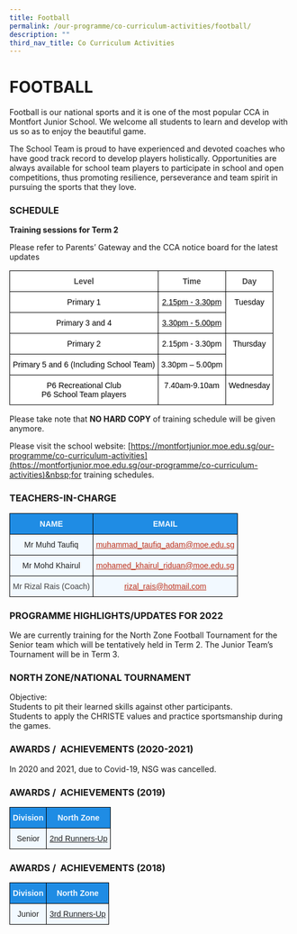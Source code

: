 ```yaml
---
title: Football
permalink: /our-programme/co-curriculum-activities/football/
description: ""
third_nav_title: Co Curriculum Activities
---
```

# **FOOTBALL**

Football is our national sports and it is one of the most popular CCA in Montfort Junior School. We welcome all students to learn and develop with us so as to enjoy the beautiful game.

The School Team is proud to have experienced and devoted coaches who have good track record to develop players holistically. Opportunities are always available for school team players to participate in school and open competitions, thus promoting resilience, perseverance and team spirit in pursuing the sports that they love.

### SCHEDULE

**Training sessions for Term 2**

Please refer to Parents’ Gateway and the CCA notice board for the latest updates

<table style="border-collapse:collapse;border-spacing:0" class="tg"><thead><tr><th style="background-color:#FFF;border-color:black;border-style:solid;border-width:1px;color:#444;font-family:Arial, sans-serif;font-size:14px;font-weight:bold;overflow:hidden;padding:10px 5px;text-align:center;vertical-align:top;word-break:normal">Level</th><th style="background-color:#FFF;border-color:black;border-style:solid;border-width:1px;color:#444;font-family:Arial, sans-serif;font-size:14px;font-weight:bold;overflow:hidden;padding:10px 5px;text-align:center;vertical-align:top;word-break:normal">Time</th><th style="background-color:#FFF;border-color:black;border-style:solid;border-width:1px;color:#444;font-family:Arial, sans-serif;font-size:14px;font-weight:bold;overflow:hidden;padding:10px 5px;text-align:center;vertical-align:top;word-break:normal">Day</th></tr></thead><tbody><tr><td style="background-color:#FFF;border-color:black;border-style:solid;border-width:1px;color:#444;font-family:Arial, sans-serif;font-size:14px;overflow:hidden;padding:10px 5px;text-align:center;vertical-align:top;word-break:normal"><span style="color:black">Primary 1</span></td><td style="background-color:#FFF;border-color:black;border-style:solid;border-width:1px;color:#444;font-family:Arial, sans-serif;font-size:14px;overflow:hidden;padding:10px 5px;text-align:center;text-decoration:underline;vertical-align:top;word-break:normal"><span style="color:black">2.15pm - 3.30pm</span></td><td style="background-color:#FFF;border-color:black;border-style:solid;border-width:1px;color:#444;font-family:Arial, sans-serif;font-size:14px;overflow:hidden;padding:10px 5px;text-align:center;vertical-align:top;word-break:normal" rowspan="2"><span style="color:black">Tuesday</span></td></tr><tr><td style="background-color:#FFF;border-color:black;border-style:solid;border-width:1px;color:#444;font-family:Arial, sans-serif;font-size:14px;overflow:hidden;padding:10px 5px;text-align:center;vertical-align:top;word-break:normal"><span style="color:black">Primary 3 and 4</span></td><td style="background-color:#FFF;border-color:black;border-style:solid;border-width:1px;color:#444;font-family:Arial, sans-serif;font-size:14px;overflow:hidden;padding:10px 5px;text-align:center;text-decoration:underline;vertical-align:top;word-break:normal"><span style="color:black">3.30pm - 5.00pm</span></td></tr><tr><td style="background-color:#FFF;border-color:black;border-style:solid;border-width:1px;color:#444;font-family:Arial, sans-serif;font-size:14px;overflow:hidden;padding:10px 5px;text-align:center;vertical-align:top;word-break:normal"><span style="color:black">Primary 2</span></td><td style="background-color:#FFF;border-color:black;border-style:solid;border-width:1px;color:#444;font-family:Arial, sans-serif;font-size:14px;overflow:hidden;padding:10px 5px;text-align:center;vertical-align:top;word-break:normal"><span style="color:black">2.15pm - 3.30pm</span></td><td style="background-color:#FFF;border-color:black;border-style:solid;border-width:1px;color:#444;font-family:Arial, sans-serif;font-size:14px;overflow:hidden;padding:10px 5px;text-align:center;vertical-align:top;word-break:normal" rowspan="2"><span style="color:black">Thursday</span></td></tr><tr><td style="background-color:#FFF;border-color:black;border-style:solid;border-width:1px;color:#444;font-family:Arial, sans-serif;font-size:14px;overflow:hidden;padding:10px 5px;text-align:center;vertical-align:top;word-break:normal"><span style="color:black">Primary 5 and 6 (Including School Team)</span></td><td style="background-color:#FFF;border-color:black;border-style:solid;border-width:1px;color:#444;font-family:Arial, sans-serif;font-size:14px;overflow:hidden;padding:10px 5px;text-align:center;vertical-align:top;word-break:normal"><span style="color:black">3.30pm – 5.00pm</span></td></tr><tr><td style="background-color:#FFF;border-color:black;border-style:solid;border-width:1px;color:#444;font-family:Arial, sans-serif;font-size:14px;overflow:hidden;padding:10px 5px;text-align:center;vertical-align:top;word-break:normal"><span style="color:black">P6 Recreational Club</span><br><span style="color:black">P6 School Team players</span></td><td style="background-color:#FFF;border-color:black;border-style:solid;border-width:1px;color:#444;font-family:Arial, sans-serif;font-size:14px;overflow:hidden;padding:10px 5px;text-align:center;vertical-align:top;word-break:normal"><span style="color:black">7.40am-9.10am</span></td><td style="background-color:#FFF;border-color:black;border-style:solid;border-width:1px;color:#444;font-family:Arial, sans-serif;font-size:14px;overflow:hidden;padding:10px 5px;text-align:center;vertical-align:top;word-break:normal"><span style="color:black"> </span><span style="color:black">Wednesday</span></td></tr></tbody></table>

Please take note that&nbsp;<b>NO HARD COPY</b>&nbsp;of training schedule will be given anymore.

Please visit the school website:&nbsp;[https://montfortjunior.moe.edu.sg/our-programme/co-curriculum-activities](https://montfortjunior.moe.edu.sg/our-programme/co-curriculum-activities)&nbsp;for training schedules.


### TEACHERS-IN-CHARGE

<table style="border-collapse:collapse;border-spacing:0" class="tg"><thead><tr><th style="background-color:#1F8CE4;border-color:black;border-style:solid;border-width:1px;color:#F2F9FF;font-family:Arial, sans-serif;font-size:14px;font-weight:bold;overflow:hidden;padding:10px 5px;text-align:center;vertical-align:middle;word-break:normal"><span style="color:#F2F9FF;background-color:#1F8CE4">NAME</span></th><th style="background-color:#1F8CE4;border-color:black;border-style:solid;border-width:1px;color:#F2F9FF;font-family:Arial, sans-serif;font-size:14px;font-weight:bold;overflow:hidden;padding:10px 5px;text-align:center;vertical-align:middle;word-break:normal"><span style="color:#F2F9FF;background-color:#1F8CE4">EMAIL</span></th></tr></thead><tbody><tr><td style="background-color:#F2F9FF;border-color:black;border-style:solid;border-width:1px;color:#222;font-family:Arial, sans-serif;font-size:14px;overflow:hidden;padding:10px 5px;text-align:center;vertical-align:middle;word-break:normal"><span style="color:#222;background-color:#F2F9FF">Mr Muhd Taufiq</span></td><td style="background-color:#F2F9FF;border-color:black;border-style:solid;border-width:1px;color:#BE311B;font-family:Arial, sans-serif;font-size:14px;overflow:hidden;padding:10px 5px;text-align:center;text-decoration:underline;vertical-align:top;word-break:normal"><a href="mailto:muhammad_taufiq_adam@moe.edu.sg"><span style="text-decoration:underline;color:#BE311B">muhammad_taufiq_adam@moe.edu.sg</span></a></td></tr><tr><td style="background-color:#F2F9FF;border-color:black;border-style:solid;border-width:1px;color:#222;font-family:Arial, sans-serif;font-size:14px;overflow:hidden;padding:10px 5px;text-align:center;vertical-align:middle;word-break:normal"><span style="color:#222;background-color:#F2F9FF">Mr Mohd Khairul</span></td><td style="background-color:#F2F9FF;border-color:black;border-style:solid;border-width:1px;color:#BE311B;font-family:Arial, sans-serif;font-size:14px;overflow:hidden;padding:10px 5px;text-align:center;text-decoration:underline;vertical-align:top;word-break:normal"><a href="mailto:mohamed_khairul_riduan@moe.edu.sg"><span style="text-decoration:underline;color:#BE311B">mohamed_khairul_riduan@moe.edu.sg</span></a></td></tr><tr><td style="background-color:#F2F9FF;border-color:black;border-style:solid;border-width:1px;color:#444;font-family:Arial, sans-serif;font-size:14px;overflow:hidden;padding:10px 5px;text-align:center;vertical-align:top;word-break:normal">Mr Rizal Rais (Coach)</td><td style="background-color:#f2f9ff;border-color:black;border-style:solid;border-width:1px;color:#BE311B;font-family:Arial, sans-serif;font-size:14px;overflow:hidden;padding:10px 5px;text-align:center;text-decoration:underline;vertical-align:top;word-break:normal"><a href="mailto:rizal_rais@hotmail.com" target="_blank" rel="noopener noreferrer"><span style="text-decoration:underline;color:#BE311B">rizal_rais@hotmail.com</span></a></td></tr></tbody></table>

### PROGRAMME HIGHLIGHTS/UPDATES FOR 2022

We are currently training for the North Zone Football Tournament for the Senior team which will be tentatively held in Term 2. The Junior Team’s Tournament will be in Term 3.  

### NORTH ZONE/NATIONAL TOURNAMENT

Objective:  
Students to pit their learned skills against other participants.  
Students to apply the CHRISTE values and practice sportsmanship during the games.

### AWARDS /  ACHIEVEMENTS (2020-2021)

In 2020 and 2021, due to Covid-19, NSG was cancelled.

### AWARDS /  ACHIEVEMENTS (2019)

<table style="border-collapse:collapse;border-spacing:0" class="tg"><thead><tr><th style="background-color:#1F8CE4;border-color:black;border-style:solid;border-width:1px;color:#F2F9FF;font-family:Arial, sans-serif;font-size:14px;font-weight:bold;overflow:hidden;padding:10px 5px;text-align:center;vertical-align:middle;word-break:normal"><span style="color:#F2F9FF;background-color:#1F8CE4">Division</span></th><th style="background-color:#1F8CE4;border-color:black;border-style:solid;border-width:1px;color:#F2F9FF;font-family:Arial, sans-serif;font-size:14px;font-weight:bold;overflow:hidden;padding:10px 5px;text-align:center;vertical-align:middle;word-break:normal"><span style="color:#F2F9FF;background-color:#1F8CE4">North Zone</span></th></tr></thead><tbody><tr><td style="background-color:#F2F9FF;border-color:black;border-style:solid;border-width:1px;color:#222;font-family:Arial, sans-serif;font-size:14px;overflow:hidden;padding:10px 5px;text-align:center;vertical-align:middle;word-break:normal"><span style="color:#222;background-color:#F2F9FF">Senior</span></td><td style="background-color:#F2F9FF;border-color:black;border-style:solid;border-width:1px;color:#222;font-family:Arial, sans-serif;font-size:14px;overflow:hidden;padding:10px 5px;text-align:center;text-decoration:underline;vertical-align:middle;word-break:normal"><span style="color:#222;background-color:#F2F9FF">2nd Runners-Up</span></td></tr></tbody></table>

### AWARDS /  ACHIEVEMENTS (2018)

<table style="border-collapse:collapse;border-spacing:0" class="tg"><thead><tr><th style="background-color:#1F8CE4;border-color:black;border-style:solid;border-width:1px;color:#F2F9FF;font-family:Arial, sans-serif;font-size:14px;font-weight:bold;overflow:hidden;padding:10px 5px;text-align:center;vertical-align:middle;word-break:normal"><span style="color:#F2F9FF;background-color:#1F8CE4">Division</span></th><th style="background-color:#1F8CE4;border-color:black;border-style:solid;border-width:1px;color:#F2F9FF;font-family:Arial, sans-serif;font-size:14px;font-weight:bold;overflow:hidden;padding:10px 5px;text-align:center;vertical-align:middle;word-break:normal"><span style="color:#F2F9FF;background-color:#1F8CE4">North Zone</span></th></tr></thead><tbody><tr><td style="background-color:#F2F9FF;border-color:black;border-style:solid;border-width:1px;color:#222;font-family:Arial, sans-serif;font-size:14px;overflow:hidden;padding:10px 5px;text-align:center;vertical-align:middle;word-break:normal"><span style="color:#222;background-color:#F2F9FF">Junior</span></td><td style="background-color:#F2F9FF;border-color:black;border-style:solid;border-width:1px;color:#222;font-family:Arial, sans-serif;font-size:14px;overflow:hidden;padding:10px 5px;text-align:center;text-decoration:underline;vertical-align:middle;word-break:normal"><span style="color:#222;background-color:#F2F9FF">3rd Runners-Up</span></td></tr></tbody></table>